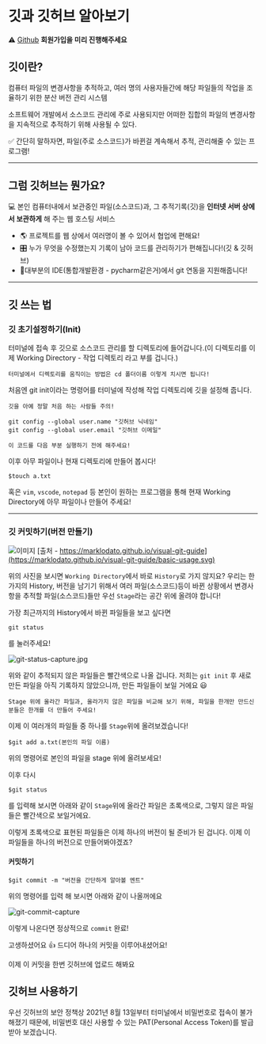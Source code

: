 # 깃과 깃허브 알아보기
⚠️ [Github](https://github.com)
**회원가입을 미리 진행해주세요**

## 깃이란?

컴퓨터 파일의 변경사항을 추적하고, 여러 명의 사용자들간에 해당 파일들의 작업을 조율하기 위한 분산 버전 관리 시스템


소프트웨어 개발에서 소스코드 관리에 주로 사용되지만 어떠한 집합의 파일의 변경사항을 지속적으로 추적하기 위해 사용될 수 있다.

✅ 간단히 말하자면, 파일(주로 소스코드)가 바뀐걸 계속해서 추적, 관리해줄 수 있는 프로그램!

<hr>

## 그럼 깃허브는 뭔가요?

💻
본인 컴퓨터내에서 보관중인 파일(소스코드)과, 그 추적기록(깃)을 **인터넷 서버 상에서 보관하게** 해 주는 웹 호스팅 서비스

- 🌎 프로젝트를 웹 상에서 여러명이 볼 수 있어서 협업에 편해요!
- 🎛️ 누가 무엇을 수정했는지 기록이 남아 코드를 관리하기가 편해집니다!(깃 & 깃허브)
- 🦸대부분의 IDE(통합개발환경 - pycharm같은거)에서 git 연동을 지원해줍니다!

<hr>

## 깃 쓰는 법

### 깃 초기설정하기(Init)
터미널에 접속 후 깃으로 소스코드 관리를 할 디렉토리에 들어갑니다.(이 디렉토리를 이제 Working Directory - 작업 디렉토리 라고 부를 겁니다.)
```
터미널에서 디렉토리를 움직이는 방법은 cd 폴더이름 이렇게 치시면 됩니다!
```

처음엔 git init이라는 명령어를 터미널에 작성해 작업 디렉토리에 깃을 설정해 줍니다.

```
깃을 아예 정말 처음 하는 사람들 주의!

git config --global user.name "깃허브 닉네임"
git config --global user.email "깃허브 이메일"

이 코드를 다음 부분 실행하기 전에 해주세요!
```

이후 아무 파일이나 현재 디렉토리에 만들어 봅시다!

`$touch a.txt` 

혹은 `vim`, `vscode`, `notepad` 등 본인이 원하는 프로그램을 통해 현재 Working Directory에 아무 파일이나 만들어 주세요!

<hr>

### 깃 커밋하기(버전 만들기)

![이미지](https://marklodato.github.io/visual-git-guide/basic-usage.svg)
[출처 - https://marklodato.github.io/visual-git-guide](https://marklodato.github.io/visual-git-guide/basic-usage.svg)


위의 사진을 보시면 `Working Directory`에서 바로 `History`로 가지 않지요? 우리는 한가지의 History, 버전을 남기기 위해서 여러 파일(소스코드)등이 바뀐 상황에서 변경사항을 추적할 파일(소스코드)들만 우선 `Stage`라는 공간 위에 올려야 합니다! 

가장 최근까지의 History에서 바뀐 파일들을 보고 싶다면

`git status`

를 눌러주세요!

![git-status-capture.jpg]()

위와 같이 추적되지 않은 파일들은 빨간색으로 나올 겁니다.
저희는 `git init` 후 새로 만든 파일을 아직 기록하지 않았으니까, 만든 파일들이 보일 거에요 😃 

```
Stage 위에 올라간 파일과, 올라가지 않은 파일을 비교해 보기 위해, 파일을 한개만 만드신 분들은 한개를 더 만들어 주세요!
```

이제 이 여러개의 파일들 중 하나를 `Stage`위에 올려보겠습니다!

`$git add a.txt(본인의 파일 이름)`

위의 명령어로 본인의 파일을 stage 위에 올려보세요!

이후 다시

`$git status`

를 입력해 보시면 아래와 같이 `Stage`위에 올라간 파일은 초록색으로, 그렇지 않은 파일들은 빨간색으로 보일거에요.

이렇게 초록색으로 표현된 파일들은 이제 하나의 버전이 될 준비가 된 겁니다.
이제 이 파일들을 하나의 버전으로 만들어봐야겠죠?


#### 커밋하기

`$git commit -m "버전을 간단하게 알아볼 멘트"` 

위의 명령어를 입력 해 보시면 아래와 같이 나올꺼에요

![git-commit-capture]()

이렇게 나온다면 정상적으로 `commit` 완료!

고생하셨어요 👍 드디어 하나의 커밋을 이루어내셨어요!

이제 이 커밋을 한번 깃허브에 업로드 해봐요

## 깃허브 사용하기

우선 깃허브의 보안 정책상 2021년 8월 13일부터 터미널에서 비밀번호로 접속이 불가해졌기 때문에, 비밀번호 대신 사용할 수 있는 PAT(Personal Access Token)를 발급받아 보겠습니다.

